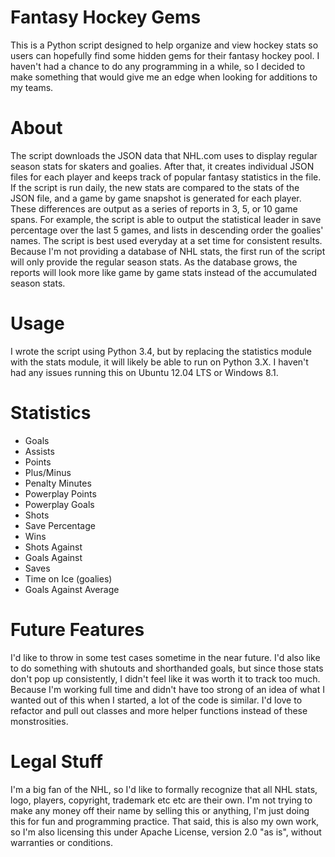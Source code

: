 # Fantasy Hockey Gems

This is a Python script designed to help organize and view hockey stats so users can hopefully find some hidden gems for their fantasy hockey pool. I haven't had a chance to do any programming in a while, so I decided to make something that would give me an edge when looking for additions to my teams. 

# About

The script downloads the JSON data that NHL.com uses to display regular season stats for skaters and goalies. After that, it creates individual JSON files for each player and keeps track of popular fantasy statistics in the file. If the script is run daily, the new stats are compared to the stats of the JSON file, and a game by game snapshot is generated for each player. These differences are output as a series of reports in 3, 5, or 10 game spans. For example, the script is able to output the statistical leader in save percentage over the last 5 games, and lists in descending order the goalies' names. The script is best used everyday at a set time for consistent results. Because I'm not providing a database of NHL stats, the first run of the script will only provide the regular season stats. As the database grows, the reports will look more like game by game stats instead of the accumulated season stats.

# Usage

I wrote the script using Python 3.4, but by replacing the statistics module with the stats module, it will likely be able to run on Python 3.X. I haven't had any issues running this on Ubuntu 12.04 LTS or Windows 8.1.

# Statistics 

* Goals
* Assists
* Points
* Plus/Minus
* Penalty Minutes
* Powerplay Points
* Powerplay Goals
* Shots
* Save Percentage
* Wins
* Shots Against
* Goals Against
* Saves
* Time on Ice (goalies)
* Goals Against Average

# Future Features

I'd like to throw in some test cases sometime in the near future. I'd also like to do something with shutouts and shorthanded goals, but since those stats don't pop up consistently, I didn't feel like it was worth it to track too much. Because I'm working full time and didn't have too strong of an idea of what I wanted out of this when I started, a lot of the code is similar. I'd love to refactor and pull out classes and more helper functions instead of these monstrosities.

# Legal Stuff

I'm a big fan of the NHL, so I'd like to formally recognize that all NHL stats, logo, players, copyright, trademark etc etc are their own. I'm not trying to make any money off their name by selling this or anything, I'm just doing this for fun and programming practice. That said, this is also my own work, so I'm also licensing this under Apache License, version 2.0 "as is", without warranties or conditions.

